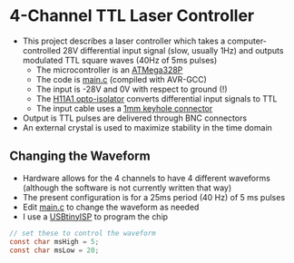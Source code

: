 # 4-Channel TTL Laser Controller
* This project describes a laser controller which takes a computer-controlled 28V differential input signal (slow, usually 1Hz) and outputs modulated TTL square waves (40Hz of 5ms pulses)
  * The microcontroller is an [ATMega328P](http://ww1.microchip.com/downloads/en/DeviceDoc/Atmel-7810-Automotive-Microcontrollers-ATmega328P_Datasheet.pdf)
  * The code is [main.c](main.c) (compiled with AVR-GCC)
  * The input is -28V and 0V with respect to ground (!)
  * The [H11A1 opto-isolator](https://www.vishay.com/docs/83730/h11a1.pdf) converts differential input signals to TTL
  * The input cable uses a [1mm keyhole connector](http://www.plastics1.com/Catalog.php?FILTER_CLEAR&FILTER_F10=Medical&FILTER_F0=Connectors&FILTER_F1=Touchproof&FILTER_F2=1mm)
* Output is TTL pulses are delivered through BNC connectors
* An external crystal is used to maximize stability in the time domain

## Changing the Waveform
* Hardware allows for the 4 channels to have 4 different waveforms (although the software is not currently written that way)
* The present configuration is for a 25ms period (40 Hz) of 5 ms pulses
* Edit [main.c](main.c) to change the waveform as needed
* I use a [USBtinyISP](https://www.amazon.com/s?k=usbtinyisp) to program the chip

```c
// set these to control the waveform
const char msHigh = 5;
const char msLow = 20;
```
